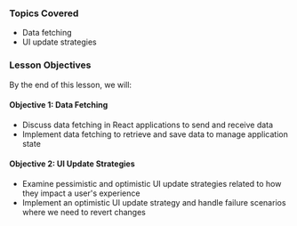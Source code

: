 <!-- h1, h2 already used by CTD Learns -->
### Topics Covered

- Data fetching
- UI update strategies

### Lesson Objectives

By the end of this lesson, we will:

#### Objective 1: Data Fetching

- Discuss data fetching in React applications to send and receive data
- Implement data fetching to retrieve and save data to manage application state

#### Objective 2: UI Update Strategies

- Examine pessimistic and optimistic UI update strategies related to how they impact a user's experience
- Implement an optimistic UI update strategy and handle failure scenarios where we need to revert changes
